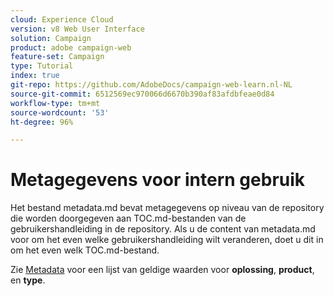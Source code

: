 ```yaml
---
cloud: Experience Cloud
version: v8 Web User Interface
solution: Campaign
product: adobe campaign-web
feature-set: Campaign
type: Tutorial
index: true
git-repo: https://github.com/AdobeDocs/campaign-web-learn.nl-NL
source-git-commit: 6512569ec970066d6670b390af83afdbfeae0d84
workflow-type: tm+mt
source-wordcount: '53'
ht-degree: 96%

---
```



# Metagegevens voor intern gebruik

Het bestand metadata.md bevat metagegevens op niveau van de repository die worden doorgegeven aan TOC.md-bestanden van de gebruikershandleiding in de repository. Als u de content van metadata.md voor om het even welke gebruikershandleiding wilt veranderen, doet u dit in om het even welk TOC.md-bestand.

Zie [Metadata](https://experienceleague.adobe.com/docs/authoring-guide-exl/using/editing/user-guide-setup/metadata.html) voor een lijst van geldige waarden voor **oplossing**, **product**, en **type**.

